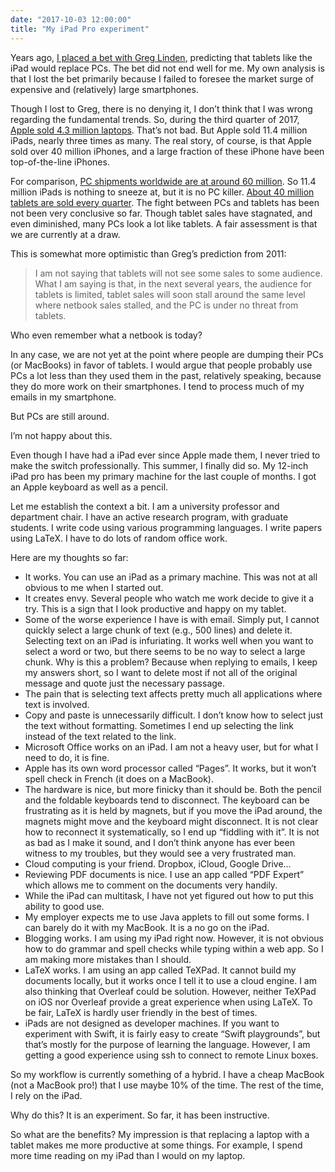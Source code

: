 ```yaml
---
date: "2017-10-03 12:00:00"
title: "My iPad Pro experiment"
---
```




Years ago, [I placed a bet with Greg Linden](http://glinden.blogspot.ca/2012/09/will-tablets-replace-pcs.html), predicting that tablets like the iPad would replace PCs. The bet did not end well for me. My own analysis is that I lost the bet primarily because I failed to foresee the market surge of expensive and (relatively) large smartphones.

Though I lost to Greg, there is no denying it, I don&rsquo;t think that I was wrong regarding the fundamental trends. So, during the third quarter of 2017, [Apple sold 4.3 million laptops](http://www.macworld.co.uk/news/apple/apple-q3-2017-financial-results-iphone-ipad-mac-sales-all-up-3581769/). That&rsquo;s not bad. But Apple sold 11.4 million iPads, nearly three times as many. The real story, of course, is that Apple sold over 40 million iPhones, and a large fraction of these iPhone have been top-of-the-line iPhones.

For comparison, [PC shipments worldwide are at around 60 million](https://www.statista.com/statistics/263393/global-pc-shipments-since-1st-quarter-2009-by-vendor/). So 11.4 million iPads is nothing to sneeze at, but it is no PC killer. [About 40 million tablets are sold every quarter](http://pocketnow.com/2017/08/04/global-tablet-sales-q2-2017-apple-huawei-amazon-share). The fight between PCs and tablets has been not been very conclusive so far. Though tablet sales have stagnated, and even diminished, many PCs look a lot like tablets. A fair assessment is that we are currently at a draw. 

This is somewhat more optimistic than Greg&rsquo;s prediction from 2011:

> I am not saying that tablets will not see some sales to some audience. What I am saying is that, in the next several years, the audience for tablets is limited, tablet sales will soon stall around the same level where netbook sales stalled, and the PC is under no threat from tablets.


Who even remember what a netbook is today?

In any case, we are not yet at the point where people are dumping their PCs (or MacBooks) in favor of tablets. I would argue that people probably use PCs a lot less than they used them in the past, relatively speaking, because they do more work on their smartphones. I tend to process much of my emails in my smartphone. 

But PCs are still around.

I&rsquo;m not happy about this.

Even though I have had a iPad ever since Apple made them, I never tried to make the switch professionally. This summer, I finally did so. My 12-inch iPad pro has been my primary machine for the last couple of months. I got an Apple keyboard as well as a pencil.

Let me establish the context a bit. I am a university professor and department chair. I have an active research program, with graduate students. I write code using various programming languages. I write papers using LaTeX. I have to do lots of random office work.

Here are my thoughts so far:

- It works. You can use an iPad as a primary machine. This was not at all obvious to me when I started out. 
- It creates envy. Several people who watch me work decide to give it a try. This is a sign that I look productive and happy on my tablet. 
- Some of the worse experience I have is with email. Simply put, I cannot quickly select a large chunk of text (e.g., 500 lines) and delete it. Selecting text on an iPad is infuriating. It works well when you want to select a word or two, but there seems to be no way to select a large chunk. Why is this a problem? Because when replying to emails, I keep my answers short, so I want to delete most if not all of the original message and quote just the necessary passage.
- The pain that is selecting text affects pretty much all applications where text is involved.
- Copy and paste is unnecessarily difficult. I don&rsquo;t know how to select just the text without formatting. Sometimes I end up selecting the link instead of the text related to the link. 
- Microsoft Office works on an iPad. I am not a heavy user, but for what I need to do, it is fine. 
- Apple has its own word processor called &ldquo;Pages&rdquo;. It works, but it won&rsquo;t spell check in French (it does on a MacBook).
- The hardware is nice, but more finicky than it should be. Both the pencil and the foldable keyboards tend to disconnect. The keyboard can be frustrating as it is held by magnets, but if you move the iPad around, the magnets might move and the keyboard might disconnect. It is not clear how to reconnect it systematically, so I end up &ldquo;fiddling with it&rdquo;. It is not as bad as I make it sound, and I don&rsquo;t think anyone has ever been witness to my troubles, but they would see a very frustrated man.
- Cloud computing is your friend. Dropbox, iCloud, Google Drive&hellip; 
- Reviewing PDF documents is nice. I use an app called &ldquo;PDF Expert&rdquo; which allows me to comment on the documents very handily. 
- While the iPad can multitask, I have not yet figured out how to put this ability to good use. 
- My employer expects me to use Java applets to fill out some forms. I can barely do it with my MacBook. It is a no go on the iPad.
- Blogging works. I am using my iPad right now. However, it is not obvious how to do grammar and spell checks while typing within a web app. So I am making more mistakes than I should.
- LaTeX works. I am using an app called TeXPad. It cannot build my documents locally, but it works once I tell it to use a cloud engine. I am also thinking that Overleaf could be solution. However, neither TeXPad on iOS nor Overleaf provide a great experience when using LaTeX. To be fair, LaTeX is hardly user friendly in the best of times. 
- iPads are not designed as developer machines. If you want to experiment with Swift, it is fairly easy to create &ldquo;Swift playgrounds&rdquo;, but that&rsquo;s mostly for the purpose of learning the language. However, I am getting a good experience using ssh to connect to remote Linux boxes. 


So my workflow is currently something of a hybrid. I have a cheap MacBook (not a MacBook pro!) that I use maybe 10% of the time. The rest of the time, I rely on the iPad.

Why do this? It is an experiment. So far, it has been instructive.

So what are the benefits? My impression is that replacing a laptop with a tablet makes me more productive at some things. For example, I spend more time reading on my iPad than I would on my laptop.

